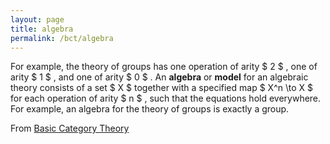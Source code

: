 ```yaml
---
layout: page
title: algebra
permalink: /bct/algebra
---
```

For example, the theory of groups has one operation of arity $ 2 $ , one of arity $ 1 $ , and one of arity $ 0 $ . An **algebra** or **model** for an algebraic theory consists of a set $ X $ together with a specified map $ X^n \to X $ for each operation of arity $ n $ , such that the equations hold everywhere. For example, an algebra for the theory of groups is exactly a group.


From [Basic Category Theory](https://mathgloss.github.io/MathGloss/bct.html)